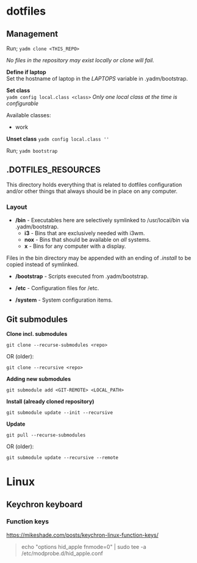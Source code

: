 # dotfiles

## Management

Run; `yadm clone <THIS_REPO>`

_No files in the repository may exist locally or clone will fail._

**Define if laptop**\
Set the hostname of laptop in the _LAPTOPS_ variable in .yadm/bootstrap.

**Set class**\
`yadm config local.class <class>`
_Only one local class at the time is configurable_

Available classes:
* work

**Unset class**
`yadm config local.class ''`


Run; `yadm bootstrap`

## .DOTFILES_RESOURCES

This directory holds everything that is related to dotfiles configuration and/or other things that always should be in place on any computer.

### Layout

* **/bin** -  Executables here are selectively symlinked to /usr/local/bin via .yadm/bootstrap.
  * **i3**  - Bins that are exclusively needed with i3wm.
  * **nox** - Bins that should be available on _all_ systems.
  * **x**   - Bins for any computer with a display.

Files in the bin directory may be appended with an ending of _.install_ to be copied instead of symlinked.


* **/bootstrap** - Scripts executed from .yadm/bootstrap.

* **/etc** - Configuration files for /etc.

* **/system** - System configuration items.


## Git submodules

__Clone incl. submodules__
```
git clone --recurse-submodules <repo>
```
OR (older):
```
git clone --recursive <repo>
```

__Adding new submodules__
```
git submodule add <GIT-REMOTE> <LOCAL_PATH>
```

__Install (already cloned repository)__
```
git submodule update --init --recursive
```

__Update__
```
git pull --recurse-submodules
```
OR (older):
```
git submodule update --recursive --remote
```

# Linux

## Keychron keyboard

### Function keys
https://mikeshade.com/posts/keychron-linux-function-keys/

> echo "options hid_apple fnmode=0" | sudo tee -a /etc/modprobe.d/hid_apple.conf
